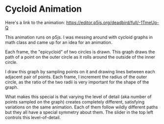# Cycloid Animation

Here's a link to the animation: https://editor.p5js.org/deadbird/full/-1TmeUp-Q

This animation runs on p5js. I was messing around with cycloid graphs in math class and came up for an idea for an animation. 

Each frame, the "epicycloid" of two circles is drawn. This graph draws the path of a point on the outer circle as it rolls around the outside of the inner circle. 

I draw this graph by sampling points on it and drawing lines between each adjacent pair of points. Each frame, I increment the radius of the outer circle, as the ratio of the two radii is very important for the shape of the graph. 

What makes this special is that varying the level of detail (aka number of points sampled on the graph) creates completely different, satisfying variations on the same animation. Each of them follow wildly different paths but they all have a special symmetry about them. The slider in the top left controls this level-of-detail.

